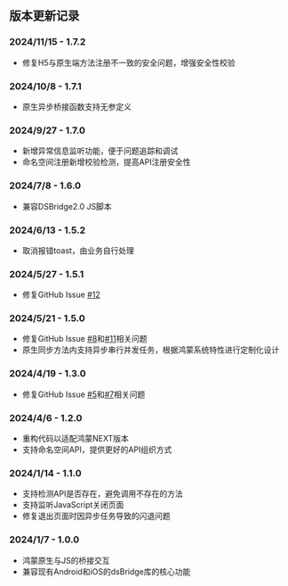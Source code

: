 
## 版本更新记录

### 2024/11/15 - 1.7.2

- 修复H5与原生端方法注册不一致的安全问题，增强安全性校验

### 2024/10/8 - 1.7.1

- 原生异步桥接函数支持无参定义

### 2024/9/27 - 1.7.0

- 新增异常信息监听功能，便于问题追踪和调试
- 命名空间注册新增校验检测，提高API注册安全性

### 2024/7/8 - 1.6.0

- 兼容DSBridge2.0 JS脚本

### 2024/6/13 - 1.5.2

- 取消报错toast，由业务自行处理

### 2024/5/27 - 1.5.1

- 修复GitHub Issue [#12](https://github.com/751496032/DSBridge-HarmonyOS/issues/12)

### 2024/5/21 - 1.5.0

- 修复GitHub Issue [#8](https://github.com/751496032/DSBridge-HarmonyOS/issues/8)和[#11](https://github.com/751496032/DSBridge-HarmonyOS/issues/11)相关问题
- 原生同步方法内支持异步串行并发任务，根据鸿蒙系统特性进行定制化设计

### 2024/4/19 - 1.3.0

- 修复GitHub Issue [#5](https://github.com/751496032/DSBridge-HarmonyOS/issues/5)和[#7](https://github.com/751496032/DSBridge-HarmonyOS/issues/7)相关问题

### 2024/4/6 - 1.2.0

- 重构代码以适配鸿蒙NEXT版本
- 支持命名空间API，提供更好的API组织方式

### 2024/1/14 - 1.1.0

- 支持检测API是否存在，避免调用不存在的方法
- 支持监听JavaScript关闭页面
- 修复退出页面时因异步任务导致的闪退问题

### 2024/1/7 - 1.0.0

- 鸿蒙原生与JS的桥接交互
- 兼容现有Android和iOS的dsBridge库的核心功能



